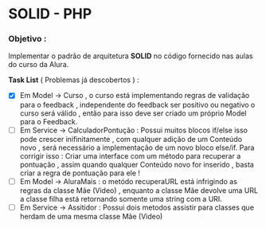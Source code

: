 # SOLID - PHP
### Objetivo :
Implementar o padrão de arquitetura **SOLID** no código fornecido nas aulas do curso da Alura.


**Task List** ( Problemas já descobertos ) :
- [x] Em Model -> Curso , o curso está implementando regras  de validação para o feedback , independente do feedback ser positivo ou negativo o curso será válido , então para isso deve ser criado um próprio Model para o Feedback.
- [ ] Em Service -> CalculadorPontução : Possui muitos blocos if/else isso pode crescer inifinitamente , com qualquer adição de um Conteúdo novo , será necessário a implementação de um novo bloco else/if.
Para corrigir isso : Criar uma interface com um método para recuperar a pontuação , assim quando qualquer Conteúdo novo for inserido , basta criar a regra de pontuação para ele !
- [ ] Em Model -> AluraMais : o metódo recuperaURL está infrigindo as regras da classe Mãe (Video) , enquanto a classe Mãe devolve uma URL a classe filha está retornando somente uma string com a URI.
- [ ] Em Service -> Assitidor : Possui dois metodos assistir para classes que herdam de uma mesma classe Mãe (Video)
